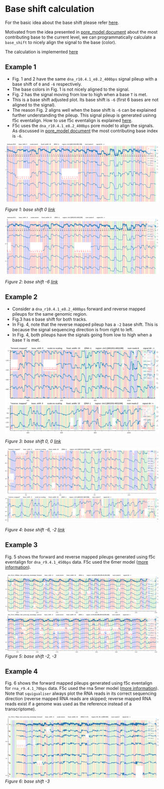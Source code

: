 # Base shift calculation

For the basic idea about the base shift please refer [here](https://github.com/hiruna72/squigualiser#base-shift).

Motivated from the idea presented in [pore_model document](pore_model.md) about the most contributing base to the current level, we can programmatically calculate a `base_shift` to nicely align the signal to the base (color).

The calculation is implemented [here](https://github.com/hiruna72/squigualiser/blob/2389379fa8898bf78fd695b3bddac982213ea951/src/plot_utils.py#L194)

## Example 1
* Fig. 1 and 2 have the same `dna_r10.4.1_e8.2_400bps` signal pileup with a base shift of `0` and `-6` respectively.
* The base colors in Fig. 1 is not nicely aligned to the signal. 
* Fig. 2 has the signal moving from low to high when a base `T` is met.
* This is a base shift adjusted plot. Its base shift is `-6` (first 6 bases are not aligned to the signal).
* The reason Fig. 2 aligns well when the base shift is `-6` can be explained further understanding the pileup. This signal pileup is generated usinng f5c eventalign. How to use f5c eventalign is explained [here](https://github.com/hiruna72/squigualiser#option-2-f5c-eventalign).
* F5c uses the `dna_r10.4.1_e8.2_400bps` pore model to align the signals. As discussed in [pore_model document](pore_model.md) the most contributing base index is `-6`.

![image](figures/base_shift/testcase_20.8_base_shift_0.png)

*Figure 1: base shift 0 [link](https://hiruna72.github.io/squigualiser/docs/figures/pileup/pileup_testcase-20.8.html)*

![image](figures/base_shift/testcase_20.1_base_shift_6.png)

*Figure 2: base shift -6 [link](https://hiruna72.github.io/squigualiser/docs/figures/pileup/pileup_testcase-20.1.html)*

## Example 2
* Consider a `dna_r10.4.1_e8.2_400bps` forward and reverse mapped pileups for the same genomic region.
* Fig.3 has `0` base shift for both tracks.
* In Fig. 4, note that the reverse mapped pileup has a `-2` base shift. This is because the signal sequencing direction is from right to left.
* In Fig. 4, both pileups have the signals going from low to high when a base `T` is met. 

![image](figures/base_shift/plot_tracks_base_shift_0.png)

*Figure 3: base shift 0, 0 [link](https://hiruna72.github.io/squigualiser/docs/figures/plot_tracks/plot_tracks_testcase-30.3.html)*

![image](figures/base_shift/plot_tracks_base_shift_6.png)

*Figure 4: base shift -6, -2 [link](https://hiruna72.github.io/squigualiser/docs/figures/plot_tracks/plot_tracks_testcase-30.6.html)*

## Example 3

Fig. 5 shows the forward and reverse mapped pileups generated using f5c eventalign for `dna_r9.4.1_450bps` data. F5c used the 6mer model ([more information](pore_model.md)).

![image](figures/base_shift/dna_r9.4.1_450bps_fast_forward_reverse.png)
*Figure 5: base shift -2, -3*

## Example 4

Fig. 6 shows the forward mapped pileups generated using f5c eventalign for `rna_r9.4.1_70bps` data. F5c used the rna 5mer model ([more information](pore_model.md)).
Note that `squigualiser` always plot the RNA reads in its correct sequencing direction (reverse mapped RNA reads are skipped; reverse mapped RNA reads exist if a genome was used as the reference instead of a transcriptome).

![image](figures/base_shift/rna_r9.4.1_70bps_forward_eventalign.png)
*Figure 6: base shift -3*